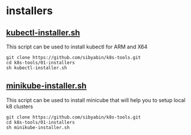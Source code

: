 # installers

## [kubectl-installer.sh]([kubectl-installer.sh)

This script can be used to install kubectl for ARM and X64

```
git clone https://github.com/sibyabin/k8s-tools.git
cd k8s-tools/01-installers
sh kubectl-installer.sh
```


## [minikube-installer.sh](minikube-installer.sh)

This script can be used to install minicube that will help you to setup local k8 clusters

```
git clone https://github.com/sibyabin/k8s-tools.git
cd k8s-tools/01-installers
sh minikube-installer.sh
```